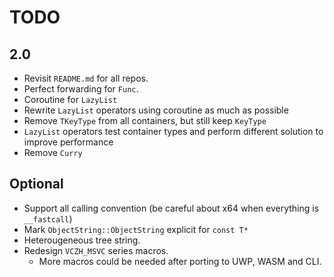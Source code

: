 # TODO

## 2.0

- Revisit `README.md` for all repos.
- Perfect forwarding for `Func`.
- Coroutine for `LazyList`
- Rewrite `LazyList` operators using coroutine as much as possible
- Remove `TKeyType` from all containers, but still keep `KeyType`
- `LazyList` operators test container types and perform different solution to improve performance
- Remove `Curry`

## Optional

- Support all calling convention (be careful about x64 when everything is `__fastcall`)
- Mark `ObjectString::ObjectString` explicit for `const T*`
- Heterougeneous tree string.
- Redesign `VCZH_MSVC` series macros.
  - More macros could be needed after porting to UWP, WASM and CLI.
